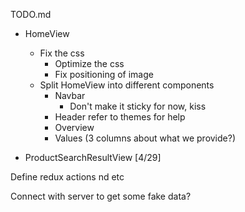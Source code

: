 TODO.md

* HomeView
  - Fix the css
      - Optimize the css
      - Fix positioning of image
  - Split HomeView into different components
    - Navbar
      - Don't make it sticky for now, kiss
    - Header refer to themes for help
    - Overview
    - Values (3 columns about what we provide?)

* ProductSearchResultView [4/29]

Define redux actions nd etc

Connect with server to get some fake data?